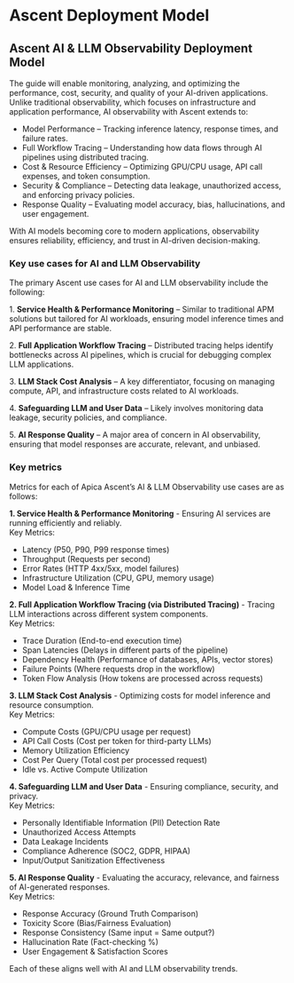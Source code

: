 # Ascent Deployment Model

## Ascent AI & LLM Observability Deployment Model

The guide will enable monitoring, analyzing, and optimizing the performance, cost, security, and quality of your AI-driven applications. Unlike traditional observability, which focuses on infrastructure and application performance, AI observability with Ascent extends to:

* Model Performance – Tracking inference latency, response times, and failure rates.
* Full Workflow Tracing – Understanding how data flows through AI pipelines using distributed tracing.
* Cost & Resource Efficiency – Optimizing GPU/CPU usage, API call expenses, and token consumption.
* Security & Compliance – Detecting data leakage, unauthorized access, and enforcing privacy policies.
* Response Quality – Evaluating model accuracy, bias, hallucinations, and user engagement.

With AI models becoming core to modern applications, observability ensures reliability, efficiency, and trust in AI-driven decision-making.

### Key use cases for AI and LLM Observability

The primary Ascent use cases for AI and LLM observability include the following:

1\.    **Service Health & Performance Monitoring** – Similar to traditional APM solutions but tailored for AI workloads, ensuring model inference times and API performance are stable.

2\.    **Full Application Workflow Tracing** – Distributed tracing helps identify bottlenecks across AI pipelines, which is crucial for debugging complex LLM applications.

3\.    **LLM Stack Cost Analysis** – A key differentiator, focusing on managing compute, API, and infrastructure costs related to AI workloads.

4\.    **Safeguarding LLM and User Data** – Likely involves monitoring data leakage, security policies, and compliance.

5\.    **AI Response Quality** – A major area of concern in AI observability, ensuring that model responses are accurate, relevant, and unbiased.

### Key metrics

Metrics for each of Apica Ascent’s AI & LLM Observability use cases are as follows:

**1. Service Health & Performance Monitoring** - Ensuring AI services are running efficiently and reliably.\
Key Metrics:

* Latency (P50, P90, P99 response times)
* Throughput (Requests per second)
* Error Rates (HTTP 4xx/5xx, model failures)
* Infrastructure Utilization (CPU, GPU, memory usage)
* Model Load & Inference Time

**2. Full Application Workflow Tracing (via Distributed Tracing)** - Tracing LLM interactions across different system components.\
Key Metrics:

* Trace Duration (End-to-end execution time)
* Span Latencies (Delays in different parts of the pipeline)
* Dependency Health (Performance of databases, APIs, vector stores)
* Failure Points (Where requests drop in the workflow)
* Token Flow Analysis (How tokens are processed across requests)

**3. LLM Stack Cost Analysis** - Optimizing costs for model inference and resource consumption.\
Key Metrics:

* Compute Costs (GPU/CPU usage per request)
* API Call Costs (Cost per token for third-party LLMs)
* Memory Utilization Efficiency
* Cost Per Query (Total cost per processed request)
* Idle vs. Active Compute Utilization

**4. Safeguarding LLM and User Data** - Ensuring compliance, security, and privacy.\
Key Metrics:

* Personally Identifiable Information (PII) Detection Rate
* Unauthorized Access Attempts
* Data Leakage Incidents
* Compliance Adherence (SOC2, GDPR, HIPAA)
* Input/Output Sanitization Effectiveness

**5. AI Response Quality** - Evaluating the accuracy, relevance, and fairness of AI-generated responses.\
Key Metrics:

* Response Accuracy (Ground Truth Comparison)
* Toxicity Score (Bias/Fairness Evaluation)
* Response Consistency (Same input = Same output?)
* Hallucination Rate (Fact-checking %)
* User Engagement & Satisfaction Scores

Each of these aligns well with AI and LLM observability trends.
